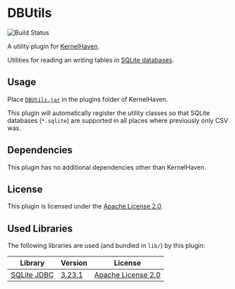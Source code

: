 # DBUtils

![Build Status](https://jenkins.sse.uni-hildesheim.de/buildStatus/icon?job=KernelHaven_DBUtils)

A utility plugin for [KernelHaven](https://github.com/KernelHaven/KernelHaven).

Utilities for reading an writing tables in [SQLite databases](https://sqlite.org/).

## Usage

Place [`DBUtils.jar`](https://jenkins.sse.uni-hildesheim.de/view/KernelHaven/job/KernelHaven_DBUtils/lastSuccessfulBuild/artifact/build/jar/DBUtils.jar) in the plugins folder of KernelHaven.

This plugin will automatically register the utility classes so that SQLite databases (`*.sqlite`) are supported in all places where previously only CSV was.

## Dependencies

This plugin has no additional dependencies other than KernelHaven.

## License

This plugin is licensed under the [Apache License 2.0](https://www.apache.org/licenses/LICENSE-2.0.html).

## Used Libraries

The following libraries are used (and bundled in `lib/`) by this plugin:

| Library | Version | License |
|---------|---------|---------|
| [SQLite JDBC](https://github.com/xerial/sqlite-jdbc) | [3.23.1](https://bitbucket.org/xerial/sqlite-jdbc/downloads/sqlite-jdbc-3.23.1.jar) | [Apache License 2.0](https://www.apache.org/licenses/LICENSE-2.0.html) |

